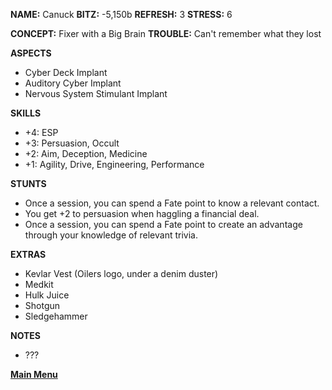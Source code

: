 **NAME:** Canuck
**BITZ:** -5,150b
**REFRESH:** 3
**STRESS:** 6

**CONCEPT:** Fixer with a Big Brain
**TROUBLE:** Can't remember what they lost

**ASPECTS** 
- Cyber Deck Implant
- Auditory Cyber Implant
- Nervous System Stimulant Implant

**SKILLS**
- +4: ESP
- +3: Persuasion, Occult
- +2: Aim, Deception, Medicine
- +1: Agility, Drive, Engineering, Performance

**STUNTS**
- Once a session, you can spend a Fate point to know a relevant contact.
- You get +2 to persuasion when haggling a financial deal.
- Once a session, you can spend a Fate point to create an advantage through your knowledge of relevant trivia.

**EXTRAS**
- Kevlar Vest (Oilers logo, under a denim duster)
- Medkit 
- Hulk Juice
- Shotgun
- Sledgehammer

**NOTES**
- ???

 **[Main Menu](../README.md)**